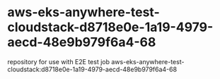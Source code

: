 # aws-eks-anywhere-test-cloudstack-d8718e0e-1a19-4979-aecd-48e9b979f6a4-68
repository for use with E2E test job aws-eks-anywhere-test-cloudstack:d8718e0e-1a19-4979-aecd-48e9b979f6a4-68
